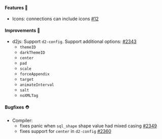 #### Features 🚀

- Icons: connections can include icons [#12](https://github.com/terrastruct/d2/issues/12)

#### Improvements 🧹

- d2js: Support `d2-config`. Support additional options: [#2343](https://github.com/terrastruct/d2/pull/2343)
  - `themeID`
  - `darkThemeID`
  - `center`
  - `pad`
  - `scale`
  - `forceAppendix`
  - `target`
  - `animateInterval`
  - `salt`
  - `noXMLTag`

#### Bugfixes ⛑️

- Compiler:
  - fixes panic when `sql_shape` shape value had mixed casing [#2349](https://github.com/terrastruct/d2/pull/2349)
  - fixes support for `center` in `d2-config` [#2360](https://github.com/terrastruct/d2/pull/2360)
